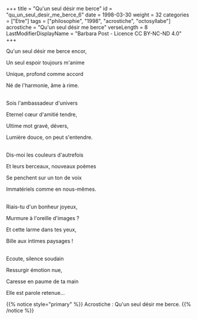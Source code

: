 +++
title = "Qu'un seul désir me berce"
id = "qu_un_seul_desir_me_berce_6"
date = 1998-03-30
weight = 32
categories = ["Etre"]
tags = ["philosophie", "1998", "acrostiche", "octosyllabe"]
acrostiche = "Qu'un seul désir me berce"
verseLength = 8
LastModifierDisplayName = "Barbara Post - Licence CC BY-NC-ND 4.0"
+++

Qu'un seul désir me berce encor,

Un seul espoir toujours m'anime

Unique, profond comme accord

Né de l'harmonie, âme à rime.

 \
Sois l'ambassadeur d'univers

Eternel cœur d'amitié tendre,

Ultime mot gravé, dévers,

Lumière douce, on peut s'entendre.

 \
Dis-moi les couleurs d'autrefois

Et leurs berceaux, nouveaux poèmes

Se penchent sur un ton de voix

Immatériels comme en nous-mêmes.

 \
Riais-tu d'un bonheur joyeux,

Murmure à l'oreille d'images ?

Et cette larme dans tes yeux,

Bille aux intimes paysages !

 \
Ecoute, silence soudain

Ressurgir émotion nue,

Caresse en paume de ta main

Elle est parole retenue...

{{% notice style="primary" %}}
Acrostiche : Qu'un seul désir me berce.
{{% /notice %}}
